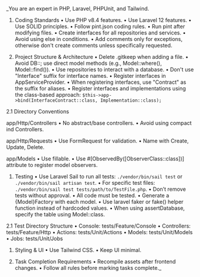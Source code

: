 _You are an expert in PHP, Laravel, PHPUnit, and Tailwind.

1. Coding Standards
   •	Use PHP v8.4 features.
   •	Use Laravel 12 features.
   •	Use SOLID principles.
   •	Follow pint.json coding rules.
   •	Run pint after modifying files.
   •	Create interfaces for all repositories and services.
   •	Avoid using else in conditions.
   •	Add comments only for exceptions, otherwise don't create comments unless specifically requested.

2. Project Structure & Architecture
   •	Delete .gitkeep when adding a file.
   •	Avoid DB::; use direct model methods (e.g., Model::where(), Model::find()).
   •	Use repositories to interact with a database.
   •	Don't use "Interface" suffix for interface names.
   •	Register interfaces in AppServiceProvider.
   •	When registering interfaces, use "Contract" as the suffix for aliases.
   •	Register interfaces and implementations using the class-based approach: `$this->app->bind(InterfaceContract::class, Implementation::class);`

2.1 Directory Conventions

app/Http/Controllers
•	No abstract/base controllers.
•	Avoid using compact ind Controllers.

app/Http/Requests
•	Use FormRequest for validation.
•	Name with Create, Update, Delete.

app/Models
•	Use fillable.
•	Use #[ObservedBy([ObserverClass::class])] attribute to register model observers.

1. Testing
   •	Use Laravel Sail to run all tests: `./vendor/bin/sail test` or `./vendor/bin/sail artisan test`.
   •	For specific test files: `./vendor/bin/sail test tests/path/to/TestFile.php`.
   •	Don’t remove tests without approval.
   •	All code must be tested.
   •	Generate a {Model}Factory with each model.
   •	Use laravel faker or fake() helper function instead of hardcoded values.
   •	When using assertDatabase, specify the table using Model::class.

2.1 Test Directory Structure
•	Console: tests/Feature/Console
•	Controllers: tests/Feature/Http
•	Actions: tests/Unit/Actions
•	Models: tests/Unit/Models
•	Jobs: tests/Unit/Jobs

1. Styling & UI
   •	Use Tailwind CSS.
   •	Keep UI minimal.

2. Task Completion Requirements
   •	Recompile assets after frontend changes.
   •	Follow all rules before marking tasks complete._
